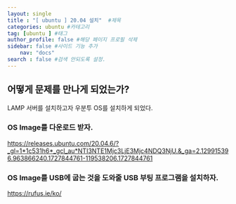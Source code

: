 ```yaml
---
layout: single
title : "[ ubuntu ] 20.04 설치"  #제목
categories: ubuntu #카테고리
tag: [ubuntu ] #태그
author_profile: false #해당 페이지 프로필 삭제
sidebar: false #사이드 기능 추가
    nav: "docs" 
search : false #검색 안되도록 설정.
---
```


## 어떻게 문제를 만나게 되었는가?

LAMP 서버를 설치하고자 우분투 OS를 설치하게 되었다. 


### OS Image를 다운로드 받자.
https://releases.ubuntu.com/20.04.6/?_gl=1*1c531h6*_gcl_au*NTI3NTE1Mjc3LjE3Mjc4NDQ3NjU.&_ga=2.129915396.963866240.1727844761-119538206.1727844761

### OS Image를 USB에 굽는 것을 도와줄 USB 부팅 프로그램을 설치하자.
https://rufus.ie/ko/


